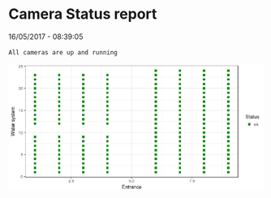 Camera Status report
================
16/05/2017 - 08:39:05

    All cameras are up and running

![](camreport_files/figure-markdown_github/unnamed-chunk-2-1.png)
